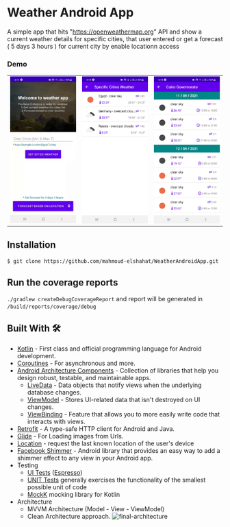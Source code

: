 # Weather Android App 
A simple app that hits "https://openweathermap.org" API and show a current weather details for specific cities,
that user entered or get a forecast ( 5 days 3 hours ) for current city by enable locationn access

### Demo
<table>
  <tr>
   <td> <img src="demo.gif"  width="220"></td>
   <td> <img src="screenshot-weather.jpg" alt="cities" width="220"></td>
   <td> <img src="screenshot-forecast.jpg" alt="splash" width="220"></td>
</tr> 
</table>

## Installation
    $ git clone https://github.com/mahmoud-elshahat/WeatherAndroidApp.git

## Run the coverage reports
`./gradlew createDebugCoverageReport` and report will be generated in `/build/reports/coverage/debug`




## Built With 🛠
- [Kotlin](https://kotlinlang.org/) - First class and official programming language for Android development.
- [Coroutines](https://kotlinlang.org/docs/reference/coroutines-overview.html) - For asynchronous and more.
- [Android Architecture Components](https://developer.android.com/topic/libraries/architecture) - Collection of libraries that help you design robust, testable, and maintainable apps.
  - [LiveData](https://developer.android.com/topic/libraries/architecture/livedata) - Data objects that notify views when the underlying database changes.
  - [ViewModel](https://developer.android.com/topic/libraries/architecture/viewmodel) - Stores UI-related data that isn't destroyed on UI changes.
  - [ViewBinding](https://developer.android.com/topic/libraries/view-binding) - Feature that allows you to more easily write code that interacts with views.
- [Retrofit](https://square.github.io/retrofit/) - A type-safe HTTP client for Android and Java.
- [Glide](https://github.com/bumptech/glide) - For Loading images from Urls.
- [Location](https://developer.android.com/reference/android/location/Location) -  request the last known location of the user's device
- [Facebook Shimmer](https://github.com/facebook/shimmer-android) -  Android library that provides an easy way to add a shimmer effect to any view in your Android app.
- Testing
  - [UI Tests](https://en.wikipedia.org/wiki/Graphical_user_interface_testing) ([Espresso](https://developer.android.com/training/testing/espresso))
  - [UNIT Tests](https://developer.android.com/training/testing/unit-testing)  generally exercises the functionality of the smallest possible unit of code
  - [MockK](https://mockk.io/)  mocking library for Kotlin
- Architecture
  - MVVM Architecture (Model - View - ViewModel)
  - Clean Architecture approach.
![final-architecture](https://user-images.githubusercontent.com/7644709/94259993-b2691b80-ff2f-11ea-8bff-cc4ed3c8b6d9.png)

